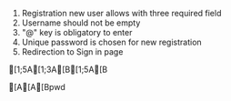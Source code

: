 1. Registration new user allows with three required field
2. Username should not be empty
3. "@" key is obligatory to enter
4. Unique password is chosen for new registration
5. Redirection to Sign in page

[1;5A[1;3A[B[1;5A[B

[A[A[Bpwd

